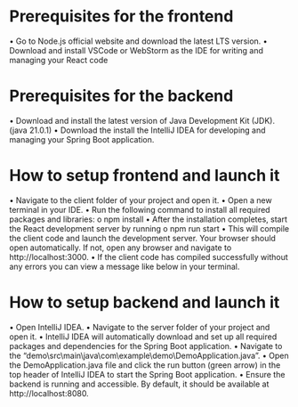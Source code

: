 # Prerequisites for the frontend
 •	Go to Node.js official website and download the latest LTS version.
 •	Download and install VSCode or WebStorm as the IDE for writing and managing your React code
# Prerequisites for the backend
•	Download and install the latest version of Java Development Kit (JDK). (java 21.0.1)
•	Download the install the IntelliJ IDEA for developing and managing your Spring Boot application.
# How to setup frontend and launch it
•	Navigate to the client folder of your project and open it.
•	Open a new terminal in your IDE.
•	Run the following command to install all required packages and libraries:
o	npm install
•	After the installation completes, start the React development server by running
o	npm run start
•	This will compile the client code and launch the development server. Your browser should open automatically. If not, open any browser and navigate to http://localhost:3000.
•	If the client code has compiled successfully without any errors you can view a message like below in your terminal.

 
# How to setup backend and launch it
•	Open IntelliJ IDEA.
•	Navigate to the server folder of your project and open it.
•	IntelliJ IDEA will automatically download and set up all required packages and dependencies for the Spring Boot application.
•	Navigate to the “demo\src\main\java\com\example\demo\DemoApplication.java”.
•	Open the DemoApplication.java file and click the run button (green arrow) in the top header of IntelliJ IDEA to start the Spring Boot application. 
•	Ensure the backend is running and accessible. By default, it should be available at http://localhost:8080.

